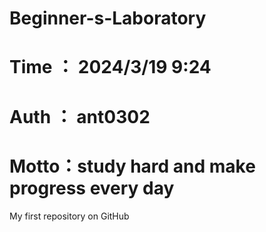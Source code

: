 # Beginner-s-Laboratory
# Time ： 2024/3/19 9:24
# Auth ： ant0302
# Motto：study hard and make progress every day

My first repository on GitHub
